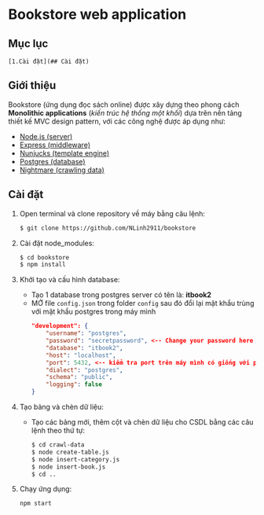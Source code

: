 # Bookstore web application

## Mục lục
    [1.Cài đặt](## Cài đặt)

## Giới thiệu
Bookstore (ứng dụng đọc sách online) được xây dựng theo phong cách **Monolithic applications** (*kiến trúc hệ thống một khối*) dựa trên nền tảng thiết kế MVC design pattern, với các công nghệ được áp dụng như:
- [Node.js (server)](https://nodejs.org)
- [Express (middleware)](https:http://expressjs.com/)
- [Nunjucks (template engine)](https://mozilla.github.io/nunjucks/)
- [Postgres (database)](https://postgresql.org)
- [Nightmare (crawling data)](http://nightmarejs.org/)

## Cài đặt
1. Open terminal và clone repository về máy bằng câu lệnh:

    ```bash
    $ git clone https://github.com/NLinh2911/bookstore
    ```

2. Cài đặt node_modules:
    ```bash
    $ cd bookstore
    $ npm install
    ```
3. Khởi tạo và cấu hình database:
    
    - Tạo 1 database trong postgres server có tên là: **itbook2**
    - MỞ file `config.json` trong folder `config` sau đó đổi lại mật khẩu trùng với mật khẩu postgres trong máy mình
        ```json
        "development": {
            "username": "postgres",
            "password": "secretpassword", <-- Change your password here
            "database": "itbook2",
            "host": "localhost",
            "port": 5432, <-- kiểm tra port trên máy mình có giống với port trên file config hay ko và cấu hình lại cho trùng nhau.
            "dialect": "postgres",
            "schema": "public",
            "logging": false
        }
        ```
4. Tạo bảng và chèn dữ liệu:
    
    - Tạo các bảng mới, thêm cột và chèn dữ liệu cho CSDL bằng các câu lệnh theo thứ tự:
        ```bash
        $ cd crawl-data
        $ node create-table.js
        $ node insert-category.js
        $ node insert-book.js
        $ cd ..
        ```
5. Chạy ứng dụng:
    ```
    npm start
    ```
